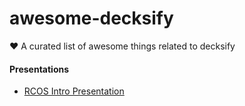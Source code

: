 # awesome-decksify
:heart: A curated list of awesome things related to decksify

#### Presentations
- [RCOS Intro Presentation](https://blog.rcos.io/rcos-presentations/intro/)
